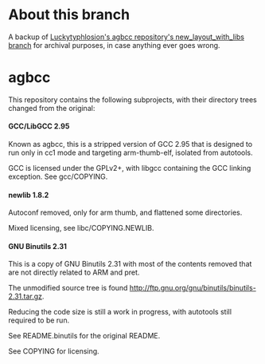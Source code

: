 # About this branch

A backup of [Luckytyphlosion's agbcc repository's new_layout_with_libs branch](https://github.com/luckytyphlosion/agbcc/tree/new_layout_with_libs) for archival purposes, in case anything ever goes wrong.

# agbcc

This repository contains the following subprojects, with their
directory trees changed from the original:

#### GCC/LibGCC 2.95

Known as agbcc, this is a stripped version of GCC 2.95 that is
designed to run only in cc1 mode and targeting arm-thumb-elf,
isolated from autotools.

GCC is licensed under the GPLv2+, with libgcc containing the GCC
linking exception. See gcc/COPYING.

#### newlib 1.8.2

Autoconf removed, only for arm thumb, and flattened some directories.

Mixed licensing, see libc/COPYING.NEWLIB.

#### GNU Binutils 2.31

This is a copy of GNU Binutils 2.31 with most of the contents removed
that are not directly related to ARM and pret.

The unmodified source tree is found http://ftp.gnu.org/gnu/binutils/binutils-2.31.tar.gz.

Reducing the code size is still a work in progress, with autotools
still required to be run.

See README.binutils for the original README.

See COPYING for licensing.



